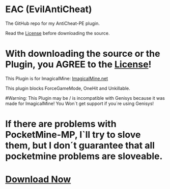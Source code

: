 # EAC (EvilAntiCheat)
The GitHub repo for my AntiCheat-PE plugin.

Read the [License](https://github.com/DarkWav/AntiCheat/blob/master/LICENSE) before downloading the source.

# With downloading the source or the Plugin, you AGREE to the [License](https://github.com/DarkWav/AntiCheat/blob/master/LICENSE.md)!

This Plugin is for ImagicalMine: [ImagicalMine.net](http://adf.ly/1YbrDu)

This plugin blocks ForceGameMode, OneHit and Unkillable.

#Warning: This Plugin may be / is incompatible with Genisys because it was made for ImagicalMine! You Won´t get support if you´re using Genisys!

# If there are problems with PocketMine-MP, I`ll try to slove them, but I don´t guarantee that all pocketmine problems are sloveable.

# [Download Now](https://forums.imagicalmine.net/plugins/eac-evilanticheat.52/download?version=542)
